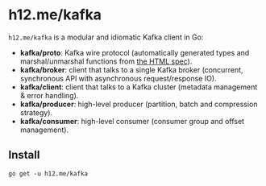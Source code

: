 h12.me/kafka
============

`h12.me/kafka` is a modular and idiomatic Kafka client in Go:

* **kafka/proto**: Kafka wire protocol (automatically generated types and
  marshal/unmarshal functions from
  [the HTML spec](https://cwiki.apache.org/confluence/display/KAFKA/A+Guide+To+The+Kafka+Protocol)).
* **kafka/broker**: client that talks to a single Kafka broker (concurrent,
  synchronous API with asynchronous request/response IO).
* **kafka/client**: client that talks to a Kafka cluster (metadata management
  & error handling).
* **kafka/producer**: high-level producer (partition, batch and compression strategy).
* **kafka/consumer**: high-level consumer (consumer group and offset management).

Install
-------

```
go get -u h12.me/kafka
```
